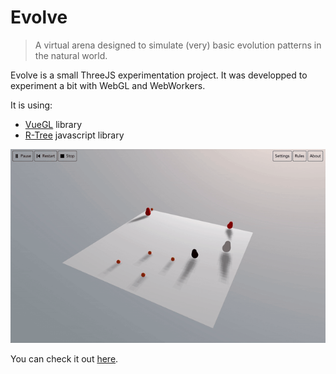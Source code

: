 # Evolve

> A virtual arena designed to simulate (very) basic evolution patterns in the natural world.

Evolve is a small ThreeJS experimentation project. It was developped to experiment a bit with WebGL and WebWorkers.

It is using:
- [VueGL](https://vue-gl.github.io/) library
- [R-Tree](https://github.com/mourner/rbush) javascript library

![Homescreen Pokelib](/static/screenrecord.gif "Screenrecord")

You can check it out [here](https://d30tfi6kja5n20.cloudfront.net/#/).